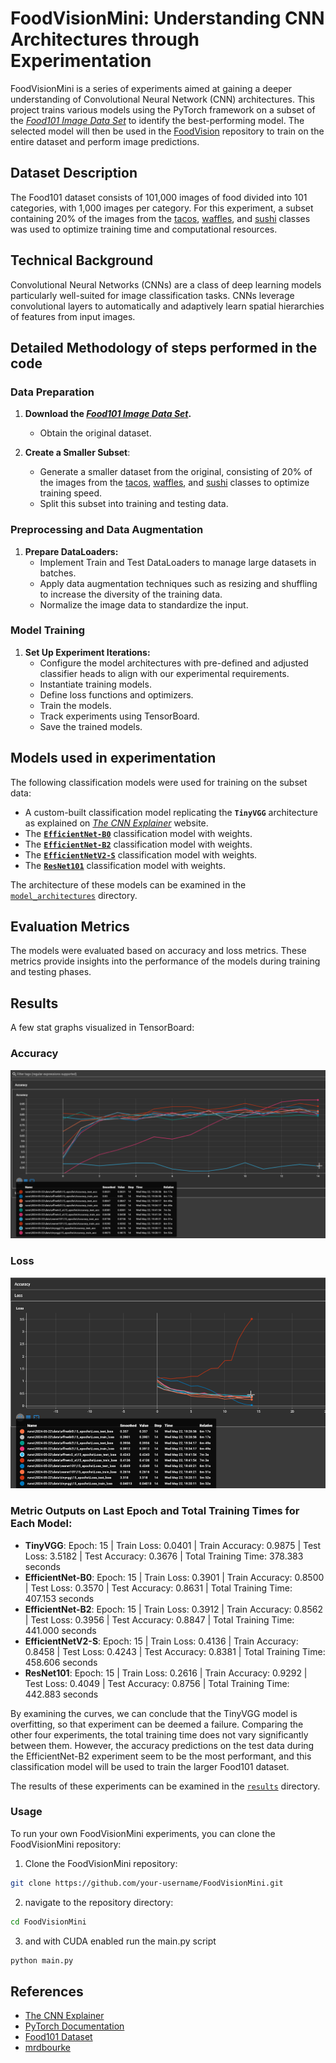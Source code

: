 # FoodVisionMini: Understanding CNN Architectures through Experimentation

FoodVisionMini is a series of experiments aimed at gaining a deeper understanding of Convolutional Neural Network (CNN) architectures. This project trains various models using the PyTorch framework on a subset of the *[Food101 Image Data Set](https://data.vision.ee.ethz.ch/cvl/datasets_extra/food-101/)* to identify the best-performing model. The selected model will then be used in the [FoodVision](https://github.com/mrkrisgee/FoodVision) repository to train on the entire dataset and perform image predictions.

## Dataset Description

The Food101 dataset consists of 101,000 images of food divided into 101 categories, with 1,000 images per category. For this experiment, a subset containing 20% of the images from the <ins>tacos</ins>, <ins>waffles</ins>, and <ins>sushi</ins> classes was used to optimize training time and computational resources.

## Technical Background

Convolutional Neural Networks (CNNs) are a class of deep learning models particularly well-suited for image classification tasks. CNNs leverage convolutional layers to automatically and adaptively learn spatial hierarchies of features from input images.

## Detailed Methodology of steps performed in the code

### Data Preparation

1. **Download the *[Food101 Image Data Set](https://data.vision.ee.ethz.ch/cvl/datasets_extra/food-101/)*.**
   - Obtain the original dataset.
     
3. **Create a Smaller Subset**:
   - Generate a smaller dataset from the original, consisting of 20% of the images from the <ins>tacos</ins>, <ins>waffles</ins>, and <ins>sushi</ins> classes to optimize training speed.
   - Split this subset into training and testing data.
  
### Preprocessing and Data Augmentation

1. **Prepare DataLoaders:**
   - Implement Train and Test DataLoaders to manage large datasets in batches.
   - Apply data augmentation techniques such as resizing and shuffling to increase the diversity of the training data.
   - Normalize the image data to standardize the input.
  
### Model Training

1. **Set Up Experiment Iterations:**
   - Configure the model architectures with pre-defined and adjusted classifier heads to align with our experimental requirements.
   - Instantiate training models.
   - Define loss functions and optimizers.
   - Train the models.
   - Track experiments using TensorBoard.
   - Save the trained models.

## Models used in experimentation

The following classification models were used for training on the subset data:

* A custom-built classification model replicating the **`TinyVGG`** architecture as explained on *[The CNN Explainer](https://poloclub.github.io/cnn-explainer/)* website.
* The [**`EfficientNet-B0`**](https://pytorch.org/vision/main/models/generated/torchvision.models.efficientnet_b0.html#efficientnet-b0) classification model with weights.
* The [**`EfficientNet-B2`**](https://pytorch.org/vision/main/models/generated/torchvision.models.efficientnet_b2.html#efficientnet-b2) classification model with weights.
* The [**`EfficientNetV2-S`**](https://pytorch.org/vision/main/models/generated/torchvision.models.efficientnet_v2_s.html#efficientnet-v2-s) classification model with weights.
* The [**`ResNet101`**](https://pytorch.org/vision/main/models/generated/torchvision.models.resnet101.html#resnet101) classification model with weights.

The architecture of these models can be examined in the [`model_architectures`](https://github.com/mrkrisgee/FoodVisionMini/tree/main/model_architectures) directory.

## Evaluation Metrics

The models were evaluated based on accuracy and loss metrics. These metrics provide insights into the performance of the models during training and testing phases.

## Results

A few stat graphs visualized in TensorBoard:

### Accuracy
![Accuracy](https://github.com/mrkrisgee/FoodVisionMini/blob/main/results/Accuracy.png?raw=true)

### Loss
![Loss](https://github.com/mrkrisgee/FoodVisionMini/blob/main/results/Loss_curves.png)

### Metric Outputs on Last Epoch and Total Training Times for Each Model:

- **TinyVGG**: Epoch: 15 | Train Loss: 0.0401 | Train Accuracy: 0.9875 | Test Loss: 3.5182 | Test Accuracy: 0.3676 | Total Training Time: 378.383 seconds
- **EfficientNet-B0**: Epoch: 15 | Train Loss: 0.3901 | Train Accuracy: 0.8500 | Test Loss: 0.3570 | Test Accuracy: 0.8631 | Total Training Time: 407.153 seconds
- **EfficientNet-B2**: Epoch: 15 | Train Loss: 0.3912 | Train Accuracy: 0.8562 | Test Loss: 0.3956 | Test Accuracy: 0.8847 | Total Training Time: 441.000 seconds
- **EfficientNetV2-S**: Epoch: 15 | Train Loss: 0.4136 | Train Accuracy: 0.8458 | Test Loss: 0.4243 | Test Accuracy: 0.8381 | Total Training Time: 458.606 seconds
- **ResNet101**: Epoch: 15 | Train Loss: 0.2616 | Train Accuracy: 0.9292 | Test Loss: 0.4049 | Test Accuracy: 0.8756 | Total Training Time: 442.883 seconds

By examining the curves, we can conclude that the TinyVGG model is overfitting, so that experiment can be deemed a failure. Comparing the other four experiments, the total training time does not vary significantly between them. However, the accuracy predictions on the test data during the EfficientNet-B2 experiment seem to be the most performant, and this classification model will be used to train the larger Food101 dataset.

The results of these experiments can be examined in the [`results`](https://github.com/mrkrisgee/FoodVisionMini/tree/main/results) directory.

### Usage

To run your own FoodVisionMini experiments, you can clone the FoodVisionMini repository:

1. Clone the FoodVisionMini repository:
```bash
git clone https://github.com/your-username/FoodVisionMini.git
```

2. navigate to the repository directory:

```bash
cd FoodVisionMini
```

3. and with CUDA enabled run the main.py script
```bash
python main.py
```

## References

- [The CNN Explainer](https://www.cnnexplainer.com)
- [PyTorch Documentation](https://pytorch.org/docs/stable/index.html)
- [Food101 Dataset](https://data.vision.ee.ethz.ch/cvl/datasets_extra/food-101/)
- [mrdbourke](https://github.com/mrdbourke/pytorch-deep-learning)
